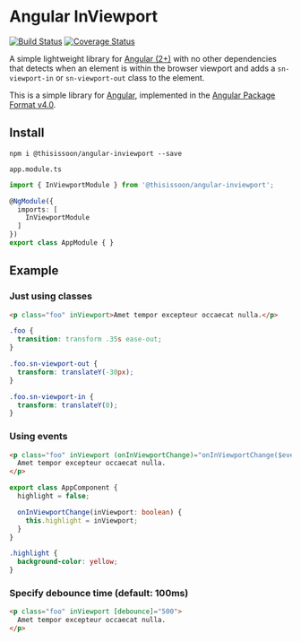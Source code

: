 # Angular InViewport
[![Build Status][travis-badge]][travis-badge-url]
[![Coverage Status][coveralls-badge]][coveralls-badge-url]

A simple lightweight library for [Angular (2+)][angular] with no other dependencies that detects when an element is within the browser viewport and adds a `sn-viewport-in` or `sn-viewport-out` class to the element.

This is a simple library for [Angular][angular], implemented in the [Angular Package Format v4.0](https://docs.google.com/document/d/1CZC2rcpxffTDfRDs6p1cfbmKNLA6x5O-NtkJglDaBVs/edit#heading=h.k0mh3o8u5hx).


## Install

`npm i @thisissoon/angular-inviewport --save`

`app.module.ts`
```ts
import { InViewportModule } from '@thisissoon/angular-inviewport';

@NgModule({
  imports: [
    InViewportModule
  ]
})
export class AppModule { }
```


## Example

### Just using classes

```html
<p class="foo" inViewport>Amet tempor excepteur occaecat nulla.</p>
```

```css
.foo {
  transition: transform .35s ease-out;
}

.foo.sn-viewport-out {
  transform: translateY(-30px);
}

.foo.sn-viewport-in {
  transform: translateY(0);
}
```

### Using events

```html
<p class="foo" inViewport (onInViewportChange)="onInViewportChange($event)">
  Amet tempor excepteur occaecat nulla.
</p>
```

```ts
export class AppComponent {
  highlight = false;

  onInViewportChange(inViewport: boolean) {
    this.highlight = inViewport;
  }
}
```

```css
.highlight {
  background-color: yellow;
}
```

### Specify debounce time (default: 100ms)

```html
<p class="foo" inViewport [debounce]="500">
  Amet tempor excepteur occaecat nulla.
</p>
```

[travis-badge]: https://travis-ci.org/thisissoon/angular-inviewport.svg?branch=master
[travis-badge-url]: https://travis-ci.org/thisissoon/angular-inviewport
[coveralls-badge]: https://coveralls.io/repos/github/thisissoon/angular-inviewport/badge.svg?branch=master
[coveralls-badge-url]: https://coveralls.io/github/thisissoon/angular-inviewport?branch=master
[angular]: https://angular.io/

